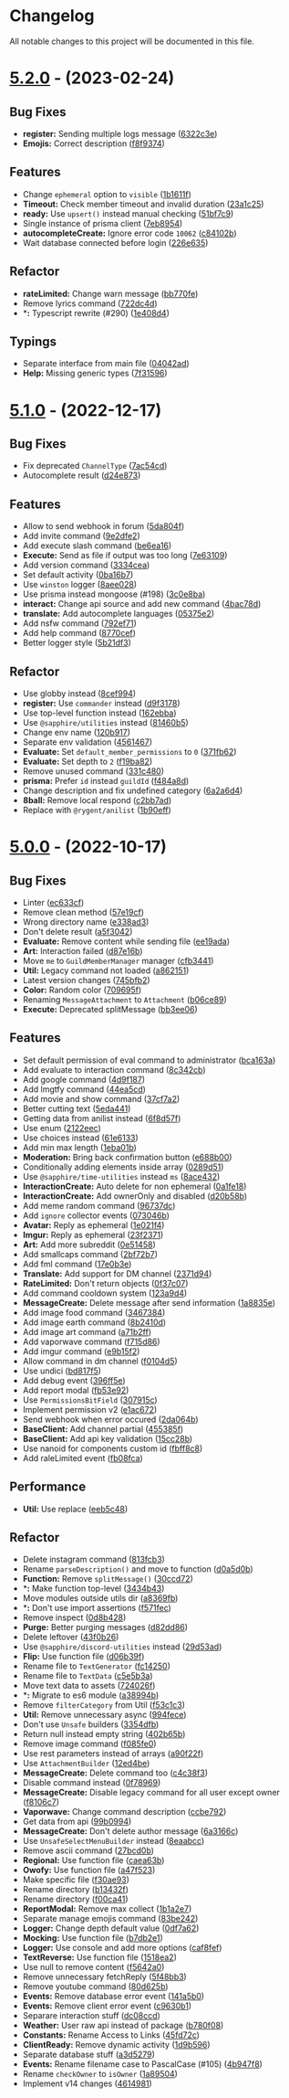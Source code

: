 # Changelog

All notable changes to this project will be documented in this file.

# [5.2.0](https://github.com/Rygent/ElviaBot/compare/v5.1.0...v5.2.0) - (2023-02-24)

## Bug Fixes

- **register:** Sending multiple logs message ([6322c3e](https://github.com/Rygent/ElviaBot/commit/6322c3eb781ba10d372ad0435e82e40e23b8a1dd))
- **Emojis:** Correct description ([f8f9374](https://github.com/Rygent/ElviaBot/commit/f8f9374e951cf562e339b3cea34124935ac84faf))

## Features

- Change `ephemeral` option to `visible` ([1b1611f](https://github.com/Rygent/ElviaBot/commit/1b1611fb14cbe98ae4377158db977d864977b0ce))
- **Timeout:** Check member timeout and invalid duration ([23a1c25](https://github.com/Rygent/ElviaBot/commit/23a1c254abbf9903d73c7fd7d4226681fbd519bc))
- **ready:** Use `upsert()` instead manual checking ([51bf7c9](https://github.com/Rygent/ElviaBot/commit/51bf7c91511fffcd560b05b4bdefc284b50903bb))
- Single instance of prisma client ([7eb8954](https://github.com/Rygent/ElviaBot/commit/7eb89543974e4c729d3502983268f43e1a74ce43))
- **autocompleteCreate:** Ignore error code `10062` ([c84102b](https://github.com/Rygent/ElviaBot/commit/c84102b5064f33665531a6cd36ee635da4ffcf22))
- Wait database connected before login ([226e635](https://github.com/Rygent/ElviaBot/commit/226e6350f13505cd21803cedaaf0d1bc96ecb328))

## Refactor

- **rateLimited:** Change warn message ([bb770fe](https://github.com/Rygent/ElviaBot/commit/bb770fe65c43853f4d0127518b6b6910baa7c101))
- Remove lyrics command ([722dc4d](https://github.com/Rygent/ElviaBot/commit/722dc4de53bd67589233af91c55de16fa9b907e6))
- ***:** Typescript rewrite (#290) ([1e408d4](https://github.com/Rygent/ElviaBot/commit/1e408d433ed2ac4e6fc7d0cc10f0fd58b6281d25))

## Typings

- Separate interface from main file ([04042ad](https://github.com/Rygent/ElviaBot/commit/04042ad66020e227050903223b9f5df2707c0d55))
- **Help:** Missing generic types ([7f31596](https://github.com/Rygent/ElviaBot/commit/7f31596bfc298e155bfd1ade06b496623af36fe3))

# [5.1.0](https://github.com/Rygent/ElviaBot/compare/v5.0.0...v5.1.0) - (2022-12-17)

## Bug Fixes

- Fix deprecated `ChannelType` ([7ac54cd](https://github.com/Rygent/ElviaBot/commit/7ac54cd656a1b51483a3658c5e9e5139e57a9059))
- Autocomplete result ([d24e873](https://github.com/Rygent/ElviaBot/commit/d24e87370b37ccf8a814bba7dec823696e7671f1))

## Features

- Allow to send webhook in forum ([5da804f](https://github.com/Rygent/ElviaBot/commit/5da804f9b9ac948694da57bd520e950893f0a9f3))
- Add invite command ([9e2dfe2](https://github.com/Rygent/ElviaBot/commit/9e2dfe28ac391cb39ae5fec986a91498dd99d884))
- Add execute slash command ([be6ea16](https://github.com/Rygent/ElviaBot/commit/be6ea1608bcaef4e6a9e71fc491b085443fe7863))
- **Execute:** Send as file if output was too long ([7e63109](https://github.com/Rygent/ElviaBot/commit/7e631099b3450f590cfb2bcd0409f28e9762c1aa))
- Add version command ([3334cea](https://github.com/Rygent/ElviaBot/commit/3334cea2eb8a440fb9abb8e00fd3eea584ae64b7))
- Set default activity ([0ba16b7](https://github.com/Rygent/ElviaBot/commit/0ba16b7d389184b33a08b6e50d0c3a9a308b34ad))
- Use `winston` logger ([8aee028](https://github.com/Rygent/ElviaBot/commit/8aee02843b4b6cdd4ff2e794cc28aae5d9a4a56d))
- Use prisma instead mongoose (#198) ([3c0e8ba](https://github.com/Rygent/ElviaBot/commit/3c0e8baef839f6371a59152f25cd941bfe1c1a06))
- **interact:** Change api source and add new command ([4bac78d](https://github.com/Rygent/ElviaBot/commit/4bac78d5769c747a686623864b3e4032c8447a68))
- **translate:** Add autocomplete languages ([05375e2](https://github.com/Rygent/ElviaBot/commit/05375e20f1a781a670e2c242c4f43de1bfd290d6))
- Add nsfw command ([792ef71](https://github.com/Rygent/ElviaBot/commit/792ef7172831aac82224febab5d7b296bc9fd5a6))
- Add help command ([8770cef](https://github.com/Rygent/ElviaBot/commit/8770cefeb7cac27ed0fa4b7a00b4f0196f6efbe0))
- Better logger style ([5b21df3](https://github.com/Rygent/ElviaBot/commit/5b21df3e20250ba193736220f7bc2296e5850613))

## Refactor

- Use globby instead ([8cef994](https://github.com/Rygent/ElviaBot/commit/8cef994322e025e85edbd6273eab2820bb789453))
- **register:** Use `commander` instead ([d9f3178](https://github.com/Rygent/ElviaBot/commit/d9f3178a0b8297aad20cfe59fe8f6cfb887633eb))
- Use top-level function instead ([162ebba](https://github.com/Rygent/ElviaBot/commit/162ebbabb3d645315c4df5509a567d039baca8b0))
- Use `@sapphire/utilities` instead ([81460b5](https://github.com/Rygent/ElviaBot/commit/81460b5b50ed5837cd4ba52c94ad30f287caa3cb))
- Change env name ([120b917](https://github.com/Rygent/ElviaBot/commit/120b917f67f430faf37ba8137b0f1ecdcb5aa1b9))
- Separate env validation ([4561467](https://github.com/Rygent/ElviaBot/commit/4561467c001a2e3cb35a574bb5eaf0225c8cb525))
- **Evaluate:** Set `default_member_permissions` to `0` ([371fb62](https://github.com/Rygent/ElviaBot/commit/371fb6277e0261e3b992198dd827e4bb107e756a))
- **Evaluate:** Set depth to `2` ([f19ba82](https://github.com/Rygent/ElviaBot/commit/f19ba822518a64a0d3725b555796bf3c5ed6e4d7))
- Remove unused command ([331c480](https://github.com/Rygent/ElviaBot/commit/331c480866143638cc34ae3057c30d32c3792fad))
- **prisma:** Prefer `id` instead `guildId` ([f484a8d](https://github.com/Rygent/ElviaBot/commit/f484a8d81049559d7cab97b0b35962c1570dfac4))
- Change description and fix undefined category ([6a2a6d4](https://github.com/Rygent/ElviaBot/commit/6a2a6d4db1e10ba42e5a9b77b4a50bef5dc0e545))
- **8ball:** Remove local respond ([c2bb7ad](https://github.com/Rygent/ElviaBot/commit/c2bb7add30588b5d64d974e3879ff90d21ec9023))
- Replace with `@rygent/anilist` ([1b90eff](https://github.com/Rygent/ElviaBot/commit/1b90effe245cb62513ae8177aeaae9e6820bd0ef))

# [5.0.0](https://github.com/Rygent/ElviaBot/compare/v4.6.0...v5.0.0) - (2022-10-17)

## Bug Fixes

- Linter ([ec633cf](https://github.com/Rygent/ElviaBot/commit/ec633cf29e2341d95e672351e107bbaa88377434))
- Remove clean method ([57e19cf](https://github.com/Rygent/ElviaBot/commit/57e19cf4522712009d1923985a888623a2ad130e))
- Wrong directory name ([e338ad3](https://github.com/Rygent/ElviaBot/commit/e338ad3d86c280284410686c00b12632da129401))
- Don't delete result ([a5f3042](https://github.com/Rygent/ElviaBot/commit/a5f30421993d32b44fcca911158b4fc164bb5797))
- **Evaluate:** Remove content while sending file ([ee19ada](https://github.com/Rygent/ElviaBot/commit/ee19ada57409fee1bf20b29a30943dbde1f7d594))
- **Art:** Interaction failed ([d87e16b](https://github.com/Rygent/ElviaBot/commit/d87e16bc5daeee05ecad466a9ab2c85cc5120158))
- Move `me` to `GuildMemberManager` manager ([cfb3441](https://github.com/Rygent/ElviaBot/commit/cfb344110607ec7658a6df3ac6e0b92f49dfb193))
- **Util:** Legacy command not loaded ([a862151](https://github.com/Rygent/ElviaBot/commit/a86215137c1c09534036a4a4a50aa68a8f5a10a4))
- Latest version changes ([745bfb2](https://github.com/Rygent/ElviaBot/commit/745bfb2a82bb0bcb93d2b4869aade7756d0e0c6d))
- **Color:** Random color ([709695f](https://github.com/Rygent/ElviaBot/commit/709695f74ad54019cd425bc9bb8d576a19fc10dd))
- Renaming `MessageAttachment` to `Attachment` ([b06ce89](https://github.com/Rygent/ElviaBot/commit/b06ce89877387a07acc7f09053da855ef4ec355e))
- **Execute:** Deprecated splitMessage ([bb3ee06](https://github.com/Rygent/ElviaBot/commit/bb3ee06eda3f6063571bdc6a760308a72c5ba341))

## Features

- Set default permission of eval command to administrator ([bca163a](https://github.com/Rygent/ElviaBot/commit/bca163a60d56e5fa83f138110e5e37856132f4b2))
- Add evaluate to interaction command ([8c342cb](https://github.com/Rygent/ElviaBot/commit/8c342cb3ab39310858eef96e7b71d1e4b92a0404))
- Add google command ([4d9f187](https://github.com/Rygent/ElviaBot/commit/4d9f18790316cd5958a65e23d572c623c660c5b9))
- Add lmgtfy command ([44ea5cd](https://github.com/Rygent/ElviaBot/commit/44ea5cd848e0c2a5bc64dbf4034e682a5148c216))
- Add movie and show command ([37cf7a2](https://github.com/Rygent/ElviaBot/commit/37cf7a24a1e7e3268e564de4baec817b8c58b156))
- Better cutting text ([5eda441](https://github.com/Rygent/ElviaBot/commit/5eda4413fca3f1ebba955e721f0fc9b787d06abd))
- Getting data from anilist instead ([6f8d57f](https://github.com/Rygent/ElviaBot/commit/6f8d57f13145e4e5a8d7d51da72a7bfaea535c52))
- Use enum ([2122eec](https://github.com/Rygent/ElviaBot/commit/2122eecb1476e881c0cb61e93405f145f8f272ed))
- Use choices instead ([61e6133](https://github.com/Rygent/ElviaBot/commit/61e6133e927ab08f941ae5baa5fbed9bfae384e6))
- Add min max length ([1eba01b](https://github.com/Rygent/ElviaBot/commit/1eba01ba4c6491546b9c6d5228ae7c9c11587f23))
- **Moderation:** Bring back confirmation button ([e688b00](https://github.com/Rygent/ElviaBot/commit/e688b0017855332871bb08513364e872a185355e))
- Conditionally adding elements inside array ([0289d51](https://github.com/Rygent/ElviaBot/commit/0289d5184a7c9db1a0c6ee12c14d47181c35e2df))
- Use `@sapphire/time-utilities` instead `ms` ([8ace432](https://github.com/Rygent/ElviaBot/commit/8ace43210fe338b6c46aacecf641f6c2819ec203))
- **InteractionCreate:** Auto delete for non ephemeral ([0a1fe18](https://github.com/Rygent/ElviaBot/commit/0a1fe18d8ee5c8f3da1a0e2c1e5638de02be6d13))
- **InteractionCreate:** Add ownerOnly and disabled ([d20b58b](https://github.com/Rygent/ElviaBot/commit/d20b58b67afa15b6c1e2e212f38c4d274d6d2a24))
- Add meme random command ([96737dc](https://github.com/Rygent/ElviaBot/commit/96737dc283418ac8034047ac2faf17049d84096b))
- Add `ignore` collector events ([073046b](https://github.com/Rygent/ElviaBot/commit/073046bce4306147477aadbb3649662276c8dd9f))
- **Avatar:** Reply as ephemeral ([1e021f4](https://github.com/Rygent/ElviaBot/commit/1e021f4ab169542c434816af00f17d91b79ef3fb))
- **Imgur:** Reply as ephemeral ([23f2371](https://github.com/Rygent/ElviaBot/commit/23f2371281502c90a63f52bf86269a68db3ad915))
- **Art:** Add more subreddit ([0e51458](https://github.com/Rygent/ElviaBot/commit/0e5145861ec27d4140a09760a3c8389d3df24525))
- Add smallcaps command ([2bf72b7](https://github.com/Rygent/ElviaBot/commit/2bf72b7324eebc542152ea70e5606897ec33b561))
- Add fml command ([17e0b3e](https://github.com/Rygent/ElviaBot/commit/17e0b3e5218b781c76fb526f4f9d4ad2ccbeeb05))
- **Translate:** Add support for DM channel ([2371d94](https://github.com/Rygent/ElviaBot/commit/2371d94290ae0ef67c2dc704da993b9b2f1b2c07))
- **RateLimited:** Don't return objects ([0f37c07](https://github.com/Rygent/ElviaBot/commit/0f37c078a443b8e7299c24a6c21cdafddb211467))
- Add command cooldown system ([123a9d4](https://github.com/Rygent/ElviaBot/commit/123a9d44bcf179dbd634d46d63d815154fd9701e))
- **MessageCreate:** Delete message after send information ([1a8835e](https://github.com/Rygent/ElviaBot/commit/1a8835e431a67c2a47e929b147e03a0e01b8c4a8))
- Add image food command ([3467384](https://github.com/Rygent/ElviaBot/commit/34673840e2fd4ad9f0193ec9760e4ce257c176a7))
- Add image earth command ([8b2410d](https://github.com/Rygent/ElviaBot/commit/8b2410ddae2f8a0f9c330a2f22eb1c0cb3dc0643))
- Add image art command ([a71b2ff](https://github.com/Rygent/ElviaBot/commit/a71b2ffd18e64965d6f849e6e4484082871c3eda))
- Add vaporwave command ([f715d86](https://github.com/Rygent/ElviaBot/commit/f715d86f8970921e8197a29b9616d639375f65ba))
- Add imgur command ([e9b15f2](https://github.com/Rygent/ElviaBot/commit/e9b15f2553fa81239286169879a1cba54081f2c6))
- Allow command in dm channel ([f0104d5](https://github.com/Rygent/ElviaBot/commit/f0104d568fbbce16fe090cc7731c3e736a808add))
- Use undici ([bd817f5](https://github.com/Rygent/ElviaBot/commit/bd817f57c072fd2cb6583003a903d2211b751370))
- Add debug event ([396ff5e](https://github.com/Rygent/ElviaBot/commit/396ff5e966f045e2d46ce9d082f1e9b0fdc27363))
- Add report modal ([fb53e92](https://github.com/Rygent/ElviaBot/commit/fb53e924a70723d6dd34f92a7276c4184334e39c))
- Use `PermissionsBitField` ([307915c](https://github.com/Rygent/ElviaBot/commit/307915c076dc3a55577be72f33ae9fa0c090bfb9))
- Implement permission v2 ([e1ac672](https://github.com/Rygent/ElviaBot/commit/e1ac67246b0fddd0e304a9465c06556325da0a50))
- Send webhook when error occured ([2da064b](https://github.com/Rygent/ElviaBot/commit/2da064bb033bcf5a6fc4e2ae82166dd4ee1de449))
- **BaseClient:** Add channel partial ([455385f](https://github.com/Rygent/ElviaBot/commit/455385f29dd3f702842ad96db1555ee5b2f97d93))
- **BaseClient:** Add api key validation ([15cc28b](https://github.com/Rygent/ElviaBot/commit/15cc28b3dd2468061a76aabf38d51cde02405ef6))
- Use nanoid for components custom id ([fbff8c8](https://github.com/Rygent/ElviaBot/commit/fbff8c89ed15aece5a50717f3d501e9dd400db74))
- Add raleLimited event ([fb08fca](https://github.com/Rygent/ElviaBot/commit/fb08fca15948d2a9a00f610bd41b6b2068f45e21))

## Performance

- **Util:** Use replace ([eeb5c48](https://github.com/Rygent/ElviaBot/commit/eeb5c48ac3cfc837dd0536c1e696040dd7bbb751))

## Refactor

- Delete instagram command ([813fcb3](https://github.com/Rygent/ElviaBot/commit/813fcb3128a8873669dd7146847dc43bbae9f4d8))
- Rename `parseDescription()` and move to function ([d0a5d0b](https://github.com/Rygent/ElviaBot/commit/d0a5d0b0d6c75fc15e58b4398fab9691003dce50))
- **Function:** Remove `splitMessage()` ([30ccd72](https://github.com/Rygent/ElviaBot/commit/30ccd7233298b1df8554ce54030de4049237a223))
- ***:** Make function top-level ([3434b43](https://github.com/Rygent/ElviaBot/commit/3434b4381c3a0101d32d48a7d9da891979400986))
- Move modules outside utils dir ([a8369fb](https://github.com/Rygent/ElviaBot/commit/a8369fbff4d6be21013900e4ab5be9f64e434dea))
- ***:** Don't use import assertions ([f571fec](https://github.com/Rygent/ElviaBot/commit/f571fecaab8211b872d5f45cf3870be61bcf1c3e))
- Remove inspect ([0d8b428](https://github.com/Rygent/ElviaBot/commit/0d8b428d74116034c2ed68c9b44744efa68da537))
- **Purge:** Better purging messages ([d82dd86](https://github.com/Rygent/ElviaBot/commit/d82dd8678afa2d9768366b6834bcc5080ebd4883))
- Delete leftover ([43f0b26](https://github.com/Rygent/ElviaBot/commit/43f0b264bbbeefc84ee26b0a53e7465f1042ad08))
- Use `@sapphire/discord-utilities` instead ([29d53ad](https://github.com/Rygent/ElviaBot/commit/29d53ad1d65ea293680a62b546d411dbae7a75fb))
- **Flip:** Use function file ([d06b39f](https://github.com/Rygent/ElviaBot/commit/d06b39f7b582ba96883c255c55c01c7bd8df7564))
- Rename file to `TextGenerator` ([fc14250](https://github.com/Rygent/ElviaBot/commit/fc14250863e4955c2780553e283e4ca1fa96cda9))
- Rename file to `TextData` ([c5e5b3a](https://github.com/Rygent/ElviaBot/commit/c5e5b3a9b9eac5dd8d0d9d8a86f44cb4a4c1aafd))
- Move text data to assets ([724026f](https://github.com/Rygent/ElviaBot/commit/724026f4859beb48d74309e82e8094cfd5bbd835))
- ***:** Migrate to es6 module ([a38994b](https://github.com/Rygent/ElviaBot/commit/a38994b8fe4b4ce95579a7131633ee2b6bd4a6a8))
- Remove `filterCategory` from Util ([f53c1c3](https://github.com/Rygent/ElviaBot/commit/f53c1c3253e2b0c9c01b154e64d27d83238df985))
- **Util:** Remove unnecessary async ([994fece](https://github.com/Rygent/ElviaBot/commit/994feced4dae043a842458508c07c88176890e74))
- Don't use `Unsafe` builders ([3354dfb](https://github.com/Rygent/ElviaBot/commit/3354dfbb1768a9014cd8b18f3050229663e48d23))
- Return null instead empty string ([402b65b](https://github.com/Rygent/ElviaBot/commit/402b65b692601c45a177ecf2aad4f23b61c00001))
- Remove image command ([f085fe0](https://github.com/Rygent/ElviaBot/commit/f085fe0055594be3c881b2a68519019147f74a11))
- Use rest parameters instead of arrays ([a90f22f](https://github.com/Rygent/ElviaBot/commit/a90f22fd2a8ea7370f994c1b49a9f65b9318513c))
- Use `AttachmentBuilder` ([12ed4be](https://github.com/Rygent/ElviaBot/commit/12ed4bee69a7b06f33d7c959302870681f94a53e))
- **MessageCreate:** Delete command too ([c4c38f3](https://github.com/Rygent/ElviaBot/commit/c4c38f32aff915c4f510c72294d5ba092249bc57))
- Disable command instead ([0f78969](https://github.com/Rygent/ElviaBot/commit/0f7896919c062eff53d4c110e22ff50439bdf3f1))
- **MessageCreate:** Disable legacy command for all user except owner ([f8106c7](https://github.com/Rygent/ElviaBot/commit/f8106c780f359d8a6aa3ee49218fe0e40a0b45de))
- **Vaporwave:** Change command description ([ccbe792](https://github.com/Rygent/ElviaBot/commit/ccbe7926bb7ded0c47e0cced69e20f35ded418a6))
- Get data from api ([99b0994](https://github.com/Rygent/ElviaBot/commit/99b0994b92368ca427ef69852c75b8fb4b4da286))
- **MessageCreate:** Don't delete author message ([6a3166c](https://github.com/Rygent/ElviaBot/commit/6a3166c339734575034ed083cd1b129589e8ad7c))
- Use `UnsafeSelectMenuBuilder` instead ([8eaabcc](https://github.com/Rygent/ElviaBot/commit/8eaabccb7203133e0ee0f4033e35b603b4539a99))
- Remove ascii command ([27bcd0b](https://github.com/Rygent/ElviaBot/commit/27bcd0b2f8e3d752c5d8e31831ef9a2829f83ff4))
- **Regional:** Use function file ([caea63b](https://github.com/Rygent/ElviaBot/commit/caea63b283d05e593942d252f603a7bb58f972b1))
- **Owofy:** Use function file ([a47f523](https://github.com/Rygent/ElviaBot/commit/a47f523883d56a7cbca31c08b02e7597dd76d165))
- Make specific file ([f30ae93](https://github.com/Rygent/ElviaBot/commit/f30ae93457b62ebfb780fd13e00cdf8b0318c4fe))
- Rename directory ([b13432f](https://github.com/Rygent/ElviaBot/commit/b13432f14857045287448016ac6f61bccb810203))
- Rename directory ([f00ca41](https://github.com/Rygent/ElviaBot/commit/f00ca41823bb01116fe45c4c3982c7a7f4d2b08a))
- **ReportModal:** Remove max collect ([1b1a2e7](https://github.com/Rygent/ElviaBot/commit/1b1a2e7c5a215559159972294a07c912e95765fd))
- Separate manage emojis command ([83be242](https://github.com/Rygent/ElviaBot/commit/83be2427f8d9952692ced9c9f66583f672648ab2))
- **Logger:** Change depth default value ([0df7a62](https://github.com/Rygent/ElviaBot/commit/0df7a62591174a0567f15aafe325645ebac77d0a))
- **Mocking:** Use function file ([b7db2e1](https://github.com/Rygent/ElviaBot/commit/b7db2e109c4cad6fdfc14974b0f104462e94fdd6))
- **Logger:** Use console and add more options ([caf8fef](https://github.com/Rygent/ElviaBot/commit/caf8fef3a59c9349b99862a438399b50c65c7d6a))
- **TextReverse:** Use function file ([1518ea2](https://github.com/Rygent/ElviaBot/commit/1518ea2df8401c69db7d1d0336728b65bda544f7))
- Use null to remove content ([f5642a0](https://github.com/Rygent/ElviaBot/commit/f5642a0847503690cf26a8dbffd328aba10a116e))
- Remove unnecessary fetchReply ([5f48bb3](https://github.com/Rygent/ElviaBot/commit/5f48bb3f6e195f78c23f7aa1d0feda0ca22dcfb4))
- Remove youtube command ([80d625b](https://github.com/Rygent/ElviaBot/commit/80d625b0cc919a366bcd75a60c62e3fe5435ab07))
- **Events:** Remove database error event ([141a5b0](https://github.com/Rygent/ElviaBot/commit/141a5b0415a776effad643790898b6244ab334fa))
- **Events:** Remove client error event ([c9630b1](https://github.com/Rygent/ElviaBot/commit/c9630b1698f2663f76318d42d93a85809772448f))
- Separare interaction stuff ([dc08ccd](https://github.com/Rygent/ElviaBot/commit/dc08ccd6954177aca3df410587ea1be110ae3d79))
- **Weather:** User raw api instead of package ([b780f08](https://github.com/Rygent/ElviaBot/commit/b780f084ebc03400517e9e0a72ef752988b2e687))
- **Constants:** Rename Access to Links ([45fd72c](https://github.com/Rygent/ElviaBot/commit/45fd72cde6e87ce701f25d6cb8d253faaf18876d))
- **ClientReady:** Remove dynamic activity ([1d9b596](https://github.com/Rygent/ElviaBot/commit/1d9b596aae29a76af3d9a7b9e2c143a0a64774fc))
- Separate database stuff ([a3d5279](https://github.com/Rygent/ElviaBot/commit/a3d52794b6e39ce3864ec73ce81c5b0c4f109e9d))
- **Events:** Rename filename case to PascalCase (#105) ([4b947f8](https://github.com/Rygent/ElviaBot/commit/4b947f8c476d8beeac870d62351b8ed8294ae02e))
- Rename `checkOwner` to `isOwner` ([1a89504](https://github.com/Rygent/ElviaBot/commit/1a89504561534f6b1479e54de349f16e308e3c09))
- Implement v14 changes ([4614981](https://github.com/Rygent/ElviaBot/commit/4614981ed111a9a35c8095c7e512940172eface8))
